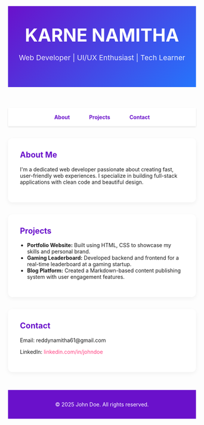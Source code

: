 <!DOCTYPE html>
<html lang="en">
<head>
  <meta charset="UTF-8" />
  <meta name="viewport" content="width=device-width, initial-scale=1" />
  <title>My Portfolio</title>
  <style>
    :root {
      --primary: #6a11cb;
      --secondary: #2575fc;
      --text-dark: #222;
      --text-light: #fff;
      --bg-light: #f9f9f9;
      --accent: #ff4081;
    }

    body {
      margin: 0;
      font-family: 'Segoe UI', sans-serif;
      background-color: var(--bg-light);
      color: var(--text-dark);
    }

    header {
      background: linear-gradient(135deg, var(--primary), var(--secondary));
      color: var(--text-light);
      padding: 3rem 1rem;
      text-align: center;
    }

    header h1 {
      margin: 0;
      font-size: 3rem;
    }

    header p {
      font-size: 1.2rem;
      opacity: 0.9;
    }

    nav {
      background-color: #fff;
      text-align: center;
      box-shadow: 0 2px 4px rgba(0,0,0,0.1);
    }

    nav a {
      display: inline-block;
      padding: 1rem 1.5rem;
      color: var(--primary);
      text-decoration: none;
      font-weight: bold;
      transition: color 0.3s;
    }

    nav a:hover {
      color: var(--accent);
    }

    section {
      max-width: 900px;
      margin: 2rem auto;
      padding: 2rem;
      background: #fff;
      border-radius: 12px;
      box-shadow: 0 4px 12px rgba(0,0,0,0.05);
    }

    section h2 {
      color: var(--primary);
      margin-top: 0;
    }

    ul {
      padding-left: 1.2rem;
    }

    footer {
      background: var(--primary);
      color: #fff;
      text-align: center;
      padding: 1rem;
      margin-top: 3rem;
    }

    @media (max-width: 600px) {
      header h1 {
        font-size: 2.2rem;
      }
    }
  </style>
</head>
<body>

  <header>
    <h1>KARNE NAMITHA</h1>
    <p>Web Developer | UI/UX Enthusiast | Tech Learner</p>
  </header>

  <nav>
    <a href="#about">About</a>
    <a href="#projects">Projects</a>
    <a href="#contact">Contact</a>
  </nav>

  <section id="about">
    <h2>About Me</h2>
    <p>
      I'm a dedicated web developer passionate about creating fast, user-friendly web experiences. I specialize in
      building full-stack applications with clean code and beautiful design.
    </p>
  </section>

  <section id="projects">
    <h2>Projects</h2>
    <ul>
      <li><strong>Portfolio Website:</strong> Built using HTML, CSS to showcase my skills and personal brand.</li>
      <li><strong>Gaming Leaderboard:</strong> Developed backend and frontend for a real-time leaderboard at a gaming startup.</li>
      <li><strong>Blog Platform:</strong> Created a Markdown-based content publishing system with user engagement features.</li>
    </ul>
  </section>

  <section id="contact">
    <h2>Contact</h2>
    <p>Email: reddynamitha61@gmail.com</p>
    <p>LinkedIn: <a href="#" style="color: var(--accent); text-decoration: none;">linkedin.com/in/johndoe</a></p>
  </section>

  <footer>
    <p>&copy; 2025 John Doe. All rights reserved.</p>
  </footer>

</body>
</html>

